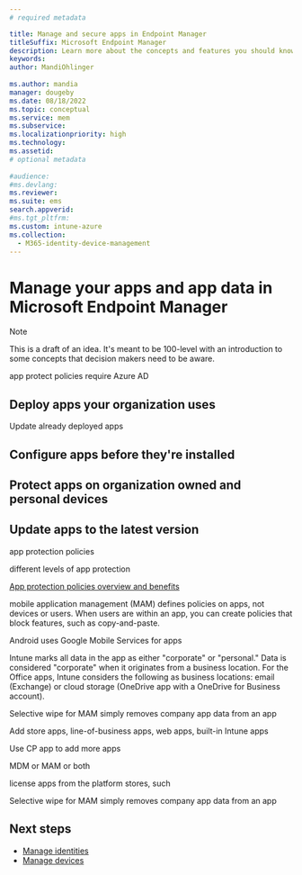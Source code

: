 ```yaml
---
# required metadata

title: Manage and secure apps in Endpoint Manager
titleSuffix: Microsoft Endpoint Manager
description: Learn more about the concepts and features you should know when managing apps that access organization resources in Microsoft Intune and Endpoint Manager. You can manage new and existing devices, including BYOD personal devices, check health compliance and view reports, configure device features, and secure devices using mobile threat solutions.
keywords:
author: MandiOhlinger
  
ms.author: mandia
manager: dougeby
ms.date: 08/18/2022
ms.topic: conceptual
ms.service: mem
ms.subservice:
ms.localizationpriority: high
ms.technology:
ms.assetid: 
# optional metadata
 
#audience:
#ms.devlang:
ms.reviewer:
ms.suite: ems
search.appverid:
#ms.tgt_pltfrm:
ms.custom: intune-azure
ms.collection:
  - M365-identity-device-management
---
```


# Manage your apps and app data in Microsoft Endpoint Manager

> [!NOTE]
> This is a draft of an idea. It's meant to be 100-level with an introduction to some concepts that decision makers need to be aware.

app protect policies require Azure AD

## Deploy apps your organization uses

Update already deployed apps

## Configure apps before they're installed


## Protect apps on organization owned and personal devices

## Update apps to the latest version

app protection policies

different levels of app protection

[App protection policies overview and benefits](./intune/apps/app-protection-policy.md)

mobile application management (MAM) defines policies on apps, not devices or users. When users are within an app, you can create policies that block features, such as copy-and-paste.

Android uses Google Mobile Services for apps

Intune marks all data in the app as either "corporate" or "personal." Data is considered "corporate" when it originates from a business location. For the Office apps, Intune considers the following as business locations: email (Exchange) or cloud storage (OneDrive app with a OneDrive for Business account).

Selective wipe for MAM simply removes company app data from an app

Add store apps, line-of-business apps, web apps, built-in Intune apps

Use CP app to add more apps

MDM or MAM or both

license apps from the platform stores, such 

Selective wipe for MAM simply removes company app data from an app

## Next steps

- [Manage identities](manage-identities.md)
- [Manage devices](manage-devices.md)
